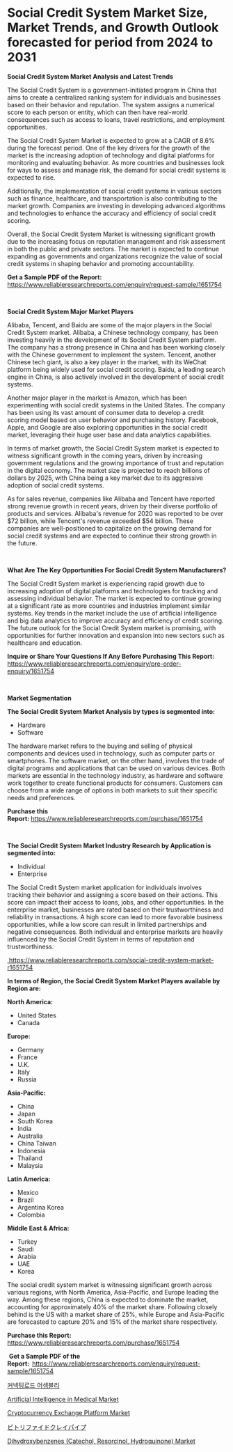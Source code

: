 <p><h1>Social Credit System Market Size, Market Trends, and Growth Outlook forecasted for period from 2024 to 2031</h1></p><p><strong>Social Credit System Market Analysis and Latest Trends</strong></p>
<p><p>The Social Credit System is a government-initiated program in China that aims to create a centralized ranking system for individuals and businesses based on their behavior and reputation. The system assigns a numerical score to each person or entity, which can then have real-world consequences such as access to loans, travel restrictions, and employment opportunities.</p><p>The Social Credit System Market is expected to grow at a CAGR of 8.6% during the forecast period. One of the key drivers for the growth of the market is the increasing adoption of technology and digital platforms for monitoring and evaluating behavior. As more countries and businesses look for ways to assess and manage risk, the demand for social credit systems is expected to rise.</p><p>Additionally, the implementation of social credit systems in various sectors such as finance, healthcare, and transportation is also contributing to the market growth. Companies are investing in developing advanced algorithms and technologies to enhance the accuracy and efficiency of social credit scoring.</p><p>Overall, the Social Credit System Market is witnessing significant growth due to the increasing focus on reputation management and risk assessment in both the public and private sectors. The market is expected to continue expanding as governments and organizations recognize the value of social credit systems in shaping behavior and promoting accountability.</p></p>
<p><strong>Get a Sample PDF of the Report:&nbsp;</strong> <a href="https://www.reliableresearchreports.com/enquiry/request-sample/1651754">https://www.reliableresearchreports.com/enquiry/request-sample/1651754</a></p>
<p>&nbsp;</p>
<p><strong>Social Credit System Major Market Players</strong></p>
<p><p>Alibaba, Tencent, and Baidu are some of the major players in the Social Credit System market. Alibaba, a Chinese technology company, has been investing heavily in the development of its Social Credit System platform. The company has a strong presence in China and has been working closely with the Chinese government to implement the system. Tencent, another Chinese tech giant, is also a key player in the market, with its WeChat platform being widely used for social credit scoring. Baidu, a leading search engine in China, is also actively involved in the development of social credit systems.</p><p>Another major player in the market is Amazon, which has been experimenting with social credit systems in the United States. The company has been using its vast amount of consumer data to develop a credit scoring model based on user behavior and purchasing history. Facebook, Apple, and Google are also exploring opportunities in the social credit market, leveraging their huge user base and data analytics capabilities.</p><p>In terms of market growth, the Social Credit System market is expected to witness significant growth in the coming years, driven by increasing government regulations and the growing importance of trust and reputation in the digital economy. The market size is projected to reach billions of dollars by 2025, with China being a key market due to its aggressive adoption of social credit systems.</p><p>As for sales revenue, companies like Alibaba and Tencent have reported strong revenue growth in recent years, driven by their diverse portfolio of products and services. Alibaba's revenue for 2020 was reported to be over $72 billion, while Tencent's revenue exceeded $54 billion. These companies are well-positioned to capitalize on the growing demand for social credit systems and are expected to continue their strong growth in the future.</p></p>
<p>&nbsp;</p>
<p><strong>What Are The Key Opportunities For Social Credit System Manufacturers?</strong></p>
<p><p>The Social Credit System market is experiencing rapid growth due to increasing adoption of digital platforms and technologies for tracking and assessing individual behavior. The market is expected to continue growing at a significant rate as more countries and industries implement similar systems. Key trends in the market include the use of artificial intelligence and big data analytics to improve accuracy and efficiency of credit scoring. The future outlook for the Social Credit System market is promising, with opportunities for further innovation and expansion into new sectors such as healthcare and education.</p></p>
<p><strong>Inquire or Share Your Questions If Any Before Purchasing This Report:</strong> <a href="https://www.reliableresearchreports.com/enquiry/pre-order-enquiry/1651754">https://www.reliableresearchreports.com/enquiry/pre-order-enquiry/1651754</a></p>
<p>&nbsp;</p>
<p><strong>Market Segmentation</strong></p>
<p><strong>The Social Credit System Market Analysis by types is segmented into:</strong></p>
<p><ul><li>Hardware</li><li>Software</li></ul></p>
<p><p>The hardware market refers to the buying and selling of physical components and devices used in technology, such as computer parts or smartphones. The software market, on the other hand, involves the trade of digital programs and applications that can be used on various devices. Both markets are essential in the technology industry, as hardware and software work together to create functional products for consumers. Customers can choose from a wide range of options in both markets to suit their specific needs and preferences.</p></p>
<p><strong>Purchase this Report:&nbsp;</strong><a href="https://www.reliableresearchreports.com/purchase/1651754">https://www.reliableresearchreports.com/purchase/1651754</a></p>
<p>&nbsp;</p>
<p><strong>The Social Credit System Market Industry Research by Application is segmented into:</strong></p>
<p><ul><li>Individual</li><li>Enterprise</li></ul></p>
<p><p>The Social Credit System market application for individuals involves tracking their behavior and assigning a score based on their actions. This score can impact their access to loans, jobs, and other opportunities. In the enterprise market, businesses are rated based on their trustworthiness and reliability in transactions. A high score can lead to more favorable business opportunities, while a low score can result in limited partnerships and negative consequences. Both individual and enterprise markets are heavily influenced by the Social Credit System in terms of reputation and trustworthiness.</p></p>
<p><a href="https://www.reliableresearchreports.com/social-credit-system-market-r1651754">&nbsp;https://www.reliableresearchreports.com/social-credit-system-market-r1651754</a></p>
<p><strong>In terms of Region, the Social Credit System Market Players available by Region are:</strong></p>
<p>
    <p> <strong> North America: </strong>
        <ul>
            <li>United States</li>
            <li>Canada</li>
        </ul>
        </p> 
    <p> <strong> Europe: </strong>
        <ul>
            <li>Germany</li>
            <li>France</li>
            <li>U.K.</li>
            <li>Italy</li>
            <li>Russia</li>
        </ul>
        </p> 
    <p> <strong> Asia-Pacific: </strong>
        <ul>
            <li>China</li>
            <li>Japan</li>
            <li>South Korea</li>
            <li>India</li>
            <li>Australia</li>
            <li>China Taiwan</li>
            <li>Indonesia</li>
            <li>Thailand</li>
            <li>Malaysia</li>
        </ul>
        </p> 
    <p> <strong> Latin America: </strong>
        <ul>
            <li>Mexico</li>
            <li>Brazil</li>
            <li>Argentina Korea</li>
            <li>Colombia</li>
        </ul>
        </p> 
    <p> <strong> Middle East & Africa: </strong>
        <ul>
            <li>Turkey</li>
            <li>Saudi</li>
            <li>Arabia</li>
            <li>UAE</li>
            <li>Korea</li>
        </ul>
    </p>
    </p>
<p><p>The social credit system market is witnessing significant growth across various regions, with North America, Asia-Pacific, and Europe leading the way. Among these regions, China is expected to dominate the market, accounting for approximately 40% of the market share. Following closely behind is the US with a market share of 25%, while Europe and Asia-Pacific are forecasted to capture 20% and 15% of the market share respectively.</p></p>
<p><strong>Purchase this Report: </strong><a href="https://www.reliableresearchreports.com/purchase/1651754">https://www.reliableresearchreports.com/purchase/1651754</a></p>
<p>&nbsp;<strong>Get a Sample PDF of the Report:&nbsp;&nbsp;</strong><a href="https://www.reliableresearchreports.com/enquiry/request-sample/1651754">https://www.reliableresearchreports.com/enquiry/request-sample/1651754</a></p>
<p><strong></strong></p>
<p><p><a href="https://medium.com/@staceyhilll80/%EC%BB%A4%EB%84%A5%ED%8C%85-%EB%A1%9C%EB%93%9C-%EC%96%B4%EC%85%88%EB%B8%94%EB%A6%AC-%EC%8B%9C%EC%9E%A5-%EA%B7%9C%EB%AA%A8-%EC%8B%9C%EC%9E%A5-%EC%A0%84%EB%A7%9D-%EB%B0%8F-%EC%8B%9C%EC%9E%A5-%EC%98%88%EC%B8%A1-2024%EB%85%84-2031%EB%85%84-7618f179c4b0">커넥팅로드 어셈블리</a></p><p><a href="https://github.com/brenzgnarento/Market-Research-Report-List-2/blob/main/artificial-intelligence-in-medical-market.md">Artificial Intelligence in Medical Market</a></p><p><a href="https://github.com/MyrtisWest1/Market-Research-Report-List-1/blob/main/cryptocurrency-exchange-platform-market.md">Cryptocurrency Exchange Platform Market</a></p><p><a href="https://medium.com/@elmoray21/%E3%83%93%E3%83%88%E3%83%AA%E3%83%95%E3%82%A1%E3%82%A3%E3%83%BC%E3%83%89%E3%82%AF%E3%83%AC%E3%82%A4%E3%83%91%E3%82%A4%E3%83%95%E3%81%AE%E5%B8%82%E5%A0%B4%E5%B1%95%E6%9C%9B-%E6%A5%AD%E7%95%8C%E6%A6%82%E8%A6%81%E3%81%A8%E4%BA%88%E6%B8%AC-2024%E5%B9%B4%E3%81%8B%E3%82%892031%E5%B9%B4-8d3f2deea719">ビトリファイドクレイパイプ</a></p><p><a href="https://issuu.com/reportprime-2/docs/dihydroxybenzenes-catechol-resorcinol-hydroquinone">Dihydroxybenzenes (Catechol, Resorcinol, Hydroquinone) Market</a></p></p>